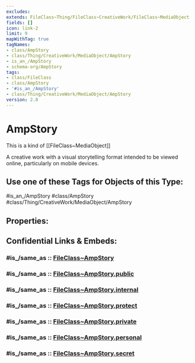 ```yaml
---
excludes: 
extends: FileClass~Thing/FileClass~CreativeWork/FileClass~MediaObject
fields: []
icon: link-2
limit: 9
mapWithTag: true
tagNames:
- class/AmpStory
- class/Thing/CreativeWork/MediaObject/AmpStory
- is_an_/AmpStory
- schema-org/AmpStory
tags:
- class/FileClass
- class/AmpStory
- '#is_an_/AmpStory'
- class/Thing/CreativeWork/MediaObject/AmpStory
version: 2.0
---
```


# AmpStory
This is a kind of [[FileClass~MediaObject]]

A creative work with a visual storytelling format intended to be viewed online, particularly on mobile devices.


## Use one of these Tags for Objects of this Type:

#is_an_/AmpStory
#class/AmpStory
#class/Thing/CreativeWork/MediaObject/AmpStory

## Properties:


## Confidential Links & Embeds: 

### #is_/same_as :: [FileClass~AmpStory](/_Standards/fileClass/FileClass~Thing/FileClass~CreativeWork/FileClass~MediaObject/FileClass~AmpStory.md) 

### #is_/same_as :: [FileClass~AmpStory.public](/_public/fileClass/FileClass~Thing/FileClass~CreativeWork/FileClass~MediaObject/FileClass~AmpStory.public.md) 

### #is_/same_as :: [FileClass~AmpStory.internal](/_internal/fileClass/FileClass~Thing/FileClass~CreativeWork/FileClass~MediaObject/FileClass~AmpStory.internal.md) 

### #is_/same_as :: [FileClass~AmpStory.protect](/_protect/fileClass/FileClass~Thing/FileClass~CreativeWork/FileClass~MediaObject/FileClass~AmpStory.protect.md) 

### #is_/same_as :: [FileClass~AmpStory.private](/_private/fileClass/FileClass~Thing/FileClass~CreativeWork/FileClass~MediaObject/FileClass~AmpStory.private.md) 

### #is_/same_as :: [FileClass~AmpStory.personal](/_personal/fileClass/FileClass~Thing/FileClass~CreativeWork/FileClass~MediaObject/FileClass~AmpStory.personal.md) 

### #is_/same_as :: [FileClass~AmpStory.secret](/_secret/fileClass/FileClass~Thing/FileClass~CreativeWork/FileClass~MediaObject/FileClass~AmpStory.secret.md)

